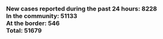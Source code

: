 ### New cases reported during the past 24 hours: 8228<br/>In the community: 51133<br/>At the border: 546<br/>Total: 51679